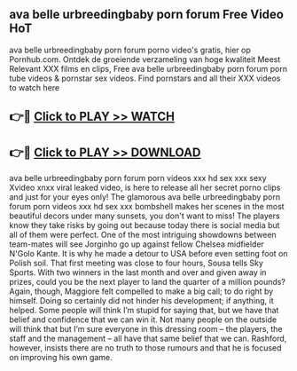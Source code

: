 ## ava belle urbreedingbaby porn forum Free Video HoT 

ava belle urbreedingbaby porn forum porno video's gratis, hier op Pornhub.com. Ontdek de groeiende verzameling van hoge kwaliteit Meest Relevant XXX films en clips,
Free ava belle urbreedingbaby porn forum porn tube videos & pornstar sex videos. Find pornstars and all their XXX videos to watch here


## 👉🔴 [Click to PLAY >> WATCH](http://us.freeplayer.one?title=ava_belle_urbreedingbaby_porn_forum&ref=16D)

## 👉🔴 [Click to PLAY >> DOWNLOAD](http://us.freeplayer.one?title=ava_belle_urbreedingbaby_porn_forum&ref=16D)


ava belle urbreedingbaby porn forum porn videos xxx hd sex xxx sexy Xvideo xnxx viral leaked video, is here to release all her secret porno clips and just for your eyes only! The glamorous ava belle urbreedingbaby porn forum porn videos xxx hd sex xxx bombshell makes her scenes in the most beautiful decors under many sunsets, you don't want to miss! The players know they take risks by going out because today there is social media but all of them were perfect. One of the most intriguing showdowns between team-mates will see Jorginho go up against fellow Chelsea midfielder N'Golo Kante. It is why he made a detour to USA before even setting foot on Polish soil. That first meeting was close to four hours, Sousa tells Sky Sports. With two winners in the last month and over and given away in prizes, could you be the next player to land the quarter of a million pounds? Again, though, Maggiore felt compelled to make a big call; to do right by himself. Doing so certainly did not hinder his development; if anything, it helped. Some people will think I’m stupid for saying that, but we have that belief and confidence that we can win it. Not many people on the outside will think that but I’m sure everyone in this dressing room – the players, the staff and the management – all have that same belief that we can. Rashford, however, insists there are no truth to those rumours and that he is focused on improving his own game.
